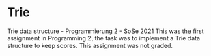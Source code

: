 # Trie
Trie data structure - Programmierung 2 - SoSe 2021
This was the first assignment in Programming 2, the task was to implement a Trie data structure to keep scores. This assignment was not graded.
